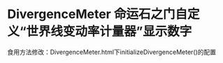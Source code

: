 # DivergenceMeter 命运石之门自定义“世界线变动率计量器”显示数字
食用方法修改：DivergenceMeter.html下initializeDivergenceMeter()的配置
